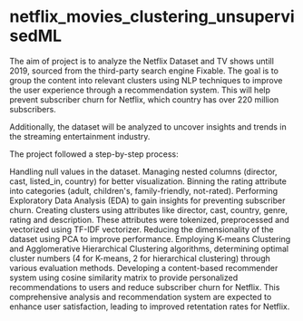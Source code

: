 # netflix_movies_clustering_unsupervisedML

The aim of project is to analyze the Netflix Dataset and TV shows untill 2019, sourced from the third-party search engine Fixable. The goal is to group the content into relevant clusters using NLP techniques to improve the user experience through a recommendation system. This will help prevent subscriber churn for Netflix, which country has over 220 million subscribers.

Additionally, the dataset will be analyzed to uncover insights and trends in the streaming entertainment industry.

The project followed a step-by-step process:

Handling null values in the dataset.
Managing nested columns (director, cast, listed_in, country) for better visualization.
Binning the rating attribute into categories (adult, children's, family-friendly, not-rated).
Performing Exploratory Data Analysis (EDA) to gain insights for preventing subscriber churn.
Creating clusters using attributes like director, cast, country, genre, rating and description. These attributes were tokenized, preprocessed and vectorized using TF-IDF vectorizer.
Reducing the dimensionality of the dataset using PCA to improve performance.
Employing K-means Clustering and Agglomerative Hierarchical Clustering algorithms, determining optimal cluster numbers (4 for K-means, 2 for hierarchical clustering) through various evaluation methods.
Developing a content-based recommender system using cosine similarity matrix to provide personalized recommendations to users and reduce subscriber churn for Netflix.
This comprehensive analysis and recommendation system are expected to enhance user satisfaction, leading to improved retentation rates for Netflix.
